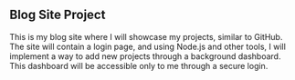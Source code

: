 ## Blog Site Project

This is my blog site where I will showcase my projects, similar to GitHub. The site will contain a login page, and using Node.js and other tools, I will implement a way to add new projects through a background dashboard. This dashboard will be accessible only to me through a secure login.
